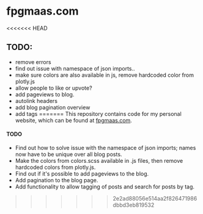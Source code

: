 # fpgmaas.com

<<<<<<< HEAD
## TODO:
- remove errors
- find out issue with namespace of json imports..
- make sure colors are also available in js, remove hardcoded color from plotly.js
- allow people to like or upvote?
- add pageviews to blog.
- autolink headers
- add blog pagination overview
- add tags
=======
This repository contains code for my personal website, which can be found at [fpgmaas.com](https://fpgmaas.com).

#### TODO
- Find out how to solve issue with the namespace of json imports; names now have to be unique over all blog posts.
- Make the colors from colors.scss available in .js files, then remove hardcoded colors from plotly.js.
- Find out if it's possible to add pageviews to the blog.
- Add pagination to the blog page.
- Add functionality to allow tagging of posts and search for posts by tag.
>>>>>>> 2e2ad88056e514aa2f826471986dbbd3eb819532

